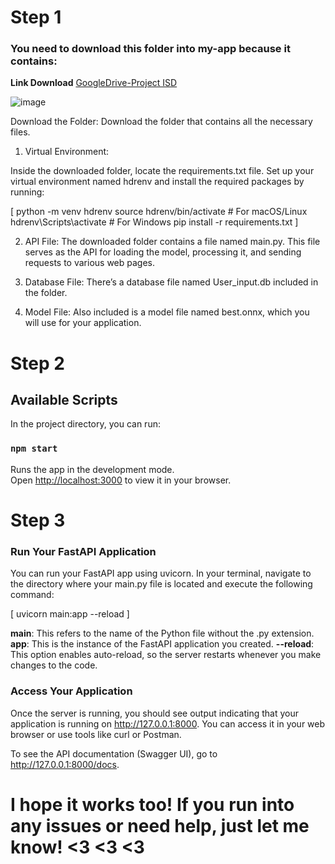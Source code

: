 # Step 1
### You need to download this folder into my-app because it contains:
**Link Download** [GoogleDrive-Project ISD](https://drive.google.com/drive/folders/1SQTcaPiX_aEfhbkQ0k5m7tF5X3UvxSNj?usp=sharing)

![image](https://github.com/user-attachments/assets/ce84f121-43fc-476e-9ae1-f614095d2bf9)

Download the Folder: Download the folder that contains all the necessary files.

1. Virtual Environment:

Inside the downloaded folder, locate the requirements.txt file.
Set up your virtual environment named hdrenv and install the required packages by running:

[ python -m venv hdrenv
source hdrenv/bin/activate  # For macOS/Linux
hdrenv\Scripts\activate  # For Windows
pip install -r requirements.txt ]

2. API File: The downloaded folder contains a file named main.py. This file serves as the API for loading the model, processing it, and sending requests to various web pages.

3. Database File: There’s a database file named User_input.db included in the folder.

4. Model File: Also included is a model file named best.onnx, which you will use for your application.


# Step 2
## Available Scripts

In the project directory, you can run:

### `npm start`

Runs the app in the development mode.\
Open [http://localhost:3000](http://localhost:3000) to view it in your browser.

# Step 3
### Run Your FastAPI Application
You can run your FastAPI app using uvicorn. In your terminal, navigate to the directory where your main.py file is located and execute the following command:

[ uvicorn main:app --reload ]

**main**: This refers to the name of the Python file without the .py extension.
**app**: This is the instance of the FastAPI application you created.
**--reload**: This option enables auto-reload, so the server restarts whenever you make changes to the code.

### Access Your Application
Once the server is running, you should see output indicating that your application is running on http://127.0.0.1:8000. You can access it in your web browser or use tools like curl or Postman.

To see the API documentation (Swagger UI), go to http://127.0.0.1:8000/docs.


# I hope it works too! If you run into any issues or need help, just let me know! <3 <3 <3
